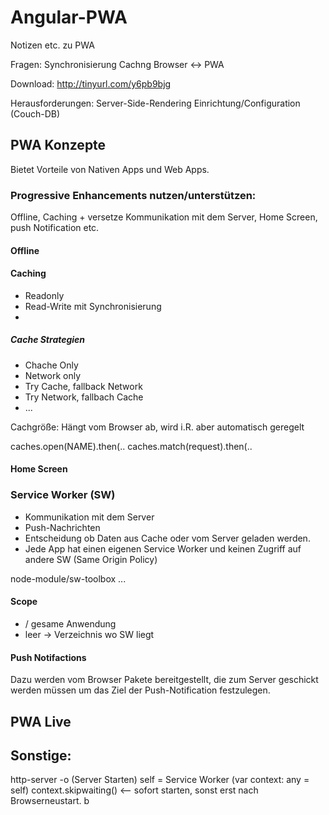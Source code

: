 # Angular-PWA
Notizen etc. zu PWA

Fragen: 
Synchronisierung Cachng Browser <-> PWA


Download: http://tinyurl.com/y6pb9bjg

Herausforderungen: 
Server-Side-Rendering
Einrichtung/Configuration (Couch-DB)

## PWA Konzepte
Bietet Vorteile von Nativen Apps und Web Apps.

### Progressive Enhancements nutzen/unterstützen:
Offline, Caching + versetze Kommunikation mit dem Server, Home Screen, push Notification etc.

#### Offline

#### Caching
- Readonly
- Read-Write mit Synchronisierung
- 

##### Cache Strategien
- Chache Only 
- Network only 
- Try Cache, fallback Network
- Try Network, fallbach Cache
- ...

Cachgröße: Hängt vom Browser ab, wird i.R. aber automatisch geregelt

caches.open(NAME).then(..
caches.match(request).then(..

#### Home Screen


### Service Worker (SW)
- Kommunikation mit dem Server
- Push-Nachrichten
- Entscheidung ob Daten aus Cache oder vom Server geladen werden.
- Jede App hat einen eigenen Service Worker und keinen Zugriff auf andere SW (Same Origin Policy)

node-module/sw-toolbox ...

#### Scope
- / gesame Anwendung
- leer -> Verzeichnis wo SW liegt



#### Push Notifactions 
Dazu werden vom Browser Pakete bereitgestellt, die zum Server geschickt werden müssen um das Ziel der Push-Notification festzulegen.

## PWA Live


## Sonstige:
http-server -o (Server Starten)
self = Service Worker (var context: any = self) 
  context.skipwaiting() <-- sofort starten, sonst erst nach Browserneustart.
b
